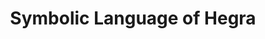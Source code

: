 ---
layout: post
title: Symbolic Language of Hegra
title-long: 
featured_image: /images/experience-hegra-2.jpg
categories: [history, travel]
---